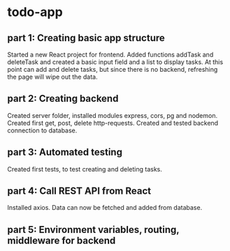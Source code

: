 # todo-app

## part 1: Creating basic app structure

Started a new React project for frontend. Added functions addTask and deleteTask and created a basic input field and a list to display tasks. At this point can add and delete tasks, but since there is no backend, refreshing the page will wipe out the data.

## part 2: Creating backend

Created server folder, installed modules express, cors, pg and nodemon. Created first get, post, delete http-requests. Created and tested backend connection to database.

## part 3: Automated testing

Created first tests, to test creating and deleting tasks.

## part 4: Call REST API from React

Installed axios. Data can now be fetched and added from database.

## part 5: Environment variables, routing, middleware for backend